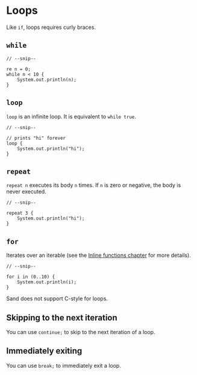 # Loops

Like `if`, loops requires curly braces.

## `while`

```sand
// --snip--

re n = 0;
while n < 10 {
    System.out.println(n);
}
```

## `loop`

`loop` is an infinite loop.
It is equivalent to `while true`.

```sand
// --snip--

// prints "hi" forever
loop {
    System.out.println("hi");
}
```

## `repeat`

`repeat n` executes its body `n` times.
If `n` is zero or negative, the body is never executed.

```sand
// --snip--

repeat 3 {
    System.out.println("hi");
}
```

## `for`

Iterates over an iterable (see the [Inline functions chapter](./inline_funcs/intro.md) for more details).

```sand
// --snip--

for i in (0..10) {
    System.out.println(i);
}
```

Sand does not support C-style for loops.

## Skipping to the next iteration

You can use `continue;` to skip to the next iteration of a loop.

## Immediately exiting

You can use `break;` to immediately exit a loop.
